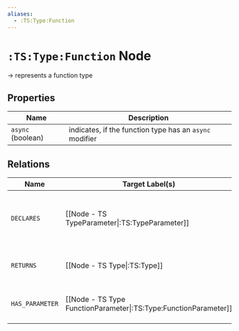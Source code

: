 ```yaml
---
aliases:
  - :TS:Type:Function
---
```

# `:TS:Type:Function` Node

-> represents a function type

## Properties

| Name              | Description                                             |
| ----------------- | ------------------------------------------------------- |
| `async` (boolean) | indicates, if the function type has an `async` modifier |

## Relations

| Name            | Target Label(s)                                                  | Cardinality | Description                                            |
| --------------- | ---------------------------------------------------------------- | ----------- | ------------------------------------------------------ |
| `DECLARES`      | [[Node - TS TypeParameter\|:TS:TypeParameter]]                   | 0..*        | type parameters that are declared by the function type |
| `RETURNS`       | [[Node - TS Type\|:TS:Type]]                                     | 1           | return type of the function type                       |
| `HAS_PARAMETER` | [[Node - TS Type FunctionParameter\|:TS:Type:FunctionParameter]] | 0..*        | parameters of the function type                        |
